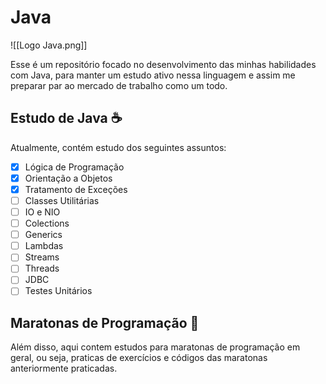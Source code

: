 # Java
![[Logo Java.png]]

Esse é um repositório focado no desenvolvimento das minhas habilidades com Java, para manter um estudo ativo nessa linguagem e assim me preparar par ao mercado de trabalho como um todo.

## Estudo de Java ☕

Atualmente, contém estudo dos seguintes assuntos:
- [x] Lógica de Programação
- [x] Orientação a Objetos
- [x] Tratamento de Exceções
- [ ] Classes Utilitárias
- [ ] IO e NIO
- [ ] Colections
- [ ] Generics
- [ ] Lambdas
- [ ] Streams
- [ ] Threads
- [ ] JDBC
- [ ] Testes Unitários
## Maratonas de Programação 🏅

Além disso, aqui contem estudos para maratonas de programação em geral, ou seja, praticas de exercícios e códigos das maratonas anteriormente praticadas.

